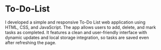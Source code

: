 # To-Do-List
I developed a simple and responsive To-Do List web application using HTML, CSS, and JavaScript. The app allows users to add, delete, and mark tasks as completed. It features a clean and user-friendly interface with dynamic updates and local storage integration, so tasks are saved even after refreshing the page. 
